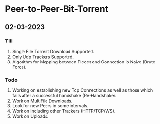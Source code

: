 # Peer-to-Peer-Bit-Torrent

## 02-03-2023
### Till
1. Single File Torrent Download Supported.
2. Only Udp Trackers Supported.
3. Algorithm for Mapping between Pieces and Connection is Naive (Brute Force).
### Todo
1. Working on establishing new Tcp Connections as well as those which fails after a successful handshake (Re-Handshake).
2. Work on MultiFile Downloads.
3. Look for new Peers in some intervals.
4. Work on including other Trackers (HTTP/TCP/WS).
5. Work on Uploads.
